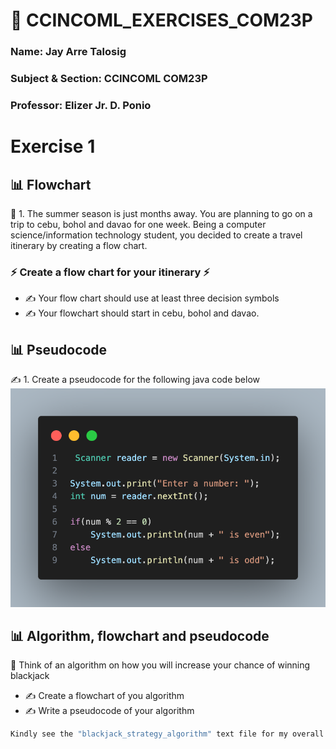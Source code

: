 # 💫 CCINCOML_EXERCISES_COM23P  
### Name: Jay Arre Talosig  
### Subject & Section: CCINCOML COM23P  
### Professor: Elizer Jr. D. Ponio    

# Exercise 1

## 📊 Flowchart  

  🤝 1. The summer season is just months away. You are planning to go on a trip to cebu, bohol and davao for one week. Being a computer science/information technology student, you decided to create a travel itinerary by creating a flow chart.

### ⚡ Create a flow chart for your itinerary ⚡

 * ✍️ Your flow chart should use at least three decision symbols
 * ✍ Your flowchart should start in cebu, bohol and davao.

## 📊 Pseudocode 

✍️ 1. Create a pseudocode for the following java code below
<img src="odd even.png">

## 📊 Algorithm, flowchart and pseudocode

🤖 Think of an algorithm on how you will increase your chance of winning blackjack

* ✍️ Create a flowchart of you algorithm  
* ✍️ Write a pseudocode of your algorithm

```bash 
Kindly see the "blackjack_strategy_algorithm" text file for my overall analysis
```


